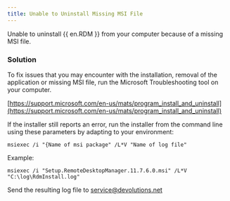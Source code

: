 ```yaml
---
title: Unable to Uninstall Missing MSI File
---
```

Unable to uninstall {{ en.RDM }} from your computer because of a missing MSI file.
### Solution
To fix issues that you may encounter with the installation, removal of the application or missing MSI file, run the Microsoft Troubleshooting tool on your computer.  

[https://support.microsoft.com/en-us/mats/program_install_and_uninstall](https://support.microsoft.com/en-us/mats/program_install_and_uninstall)  

If the installer still reports an error, run the installer from the command line using these parameters by adapting to your environment:  

    msiexec /i "{Name of msi package" /L*V "Name of log file"  

Example:  

    msiexec /i "Setup.RemoteDesktopManager.11.7.6.0.msi" /L*V "C:\log\RdmInstall.log"  

Send the resulting log file to [service@devolutions.net](mailto:service@devolutions.net)
